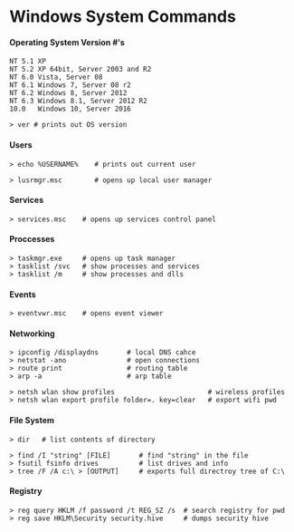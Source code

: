 Windows System Commands
=======================

#### Operating System Version #'s

	NT 5.1 XP
	NT 5.2 XP 64bit, Server 2003 and R2
	NT 6.0 Vista, Server 08
	NT 6.1 Windows 7, Server 08 r2
	NT 6.2 Windows 8, Server 2012
	NT 6.3 Windows 8.1, Server 2012 R2
	10.0   Windows 10, Server 2016

	> ver # prints out OS version

#### Users

	> echo %USERNAME%    # prints out current user

	> lusrmgr.msc        # opens up local user manager


#### Services

	> services.msc    # opens up services control panel


#### Proccesses

	> taskmgr.exe     # opens up task manager
	> tasklist /svc   # show processes and services
	> tasklist /m     # show processes and dlls


#### Events

	> eventvwr.msc    # opens event viewer


#### Networking

	> ipconfig /displaydns       # local DNS cahce
	> netstat -ano               # open connections
	> route print                # routing table
	> arp -a                     # arp table
	
	> netsh wlan show profiles                       # wireless profiles
	> netsh wlan export profile folder=. key=clear   # export wifi pwd

#### File System
	
	> dir   # list contents of directory

	> find /I "string" [FILE]       # find "string" in the file 
    > fsutil fsinfo drives          # list drives and info
	> tree /F /A c:\ > [OUTPUT]     # exports full directroy tree of C:\


#### Registry

	> reg query HKLM /f password /t REG_SZ /s  # search registry for pwd
	> reg save HKLM\Security security.hive     # dumps security hive
